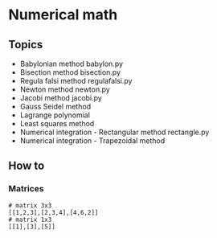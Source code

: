 # Numerical math

## Topics

* Babylonian method babylon.py
* Bisection method bisection.py
* Regula falsi method regulafalsi.py
* Newton method newton.py
* Jacobi method jacobi.py
* Gauss Seidel method
* Lagrange polynomial
* Least squares method
* Numerical integration - Rectangular method rectangle.py
* Numerical integration - Trapezoidal method

## How to

### Matrices

    # matrix 3x3
    [[1,2,3],[2,3,4],[4,6,2]]
    # matrix 1x3
    [[1],[3],[5]]